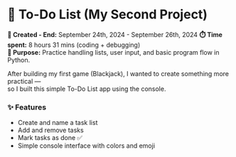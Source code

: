 # 📝 To-Do List (My Second Project)

**📆 Created - End:** September 24th, 2024 - September 26th, 2024
**⏱️ Time spent:** 8 hours 31 mins (coding + debugging)  
**🧠 Purpose:** Practice handling lists, user input, and basic program flow in Python.  

After building my first game (Blackjack), I wanted to create something more practical —  
so I built this simple To-Do List app using the console.

### ✨ Features
- Create and name a task list
- Add and remove tasks
- Mark tasks as done ✅
- Simple console interface with colors and emoji



